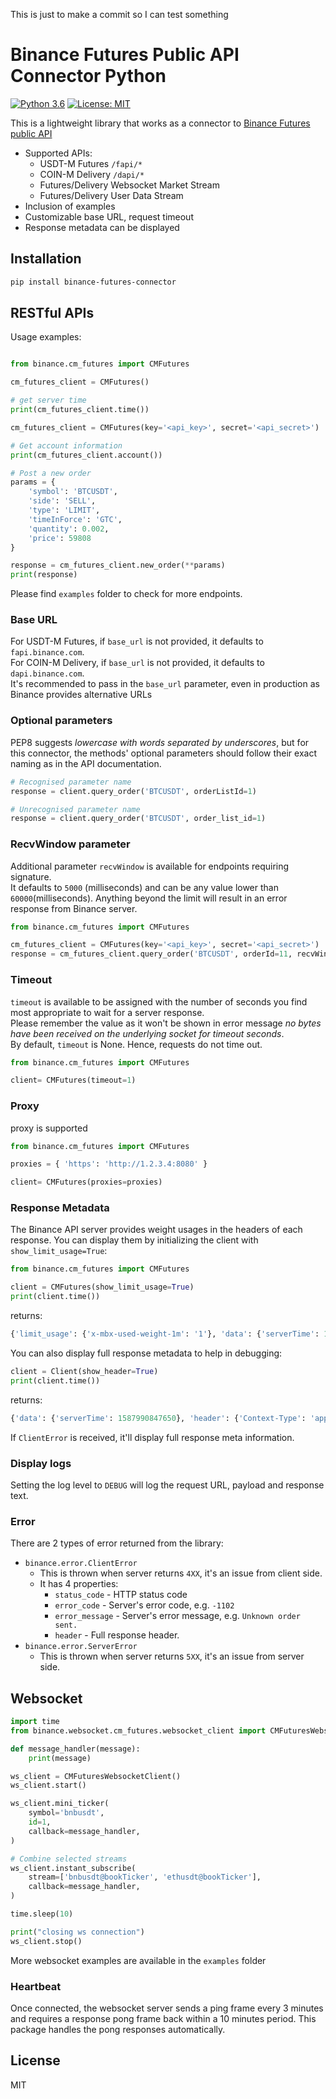 This is just to make a commit so I can test something
# Binance Futures Public API Connector Python
[![Python 3.6](https://img.shields.io/badge/python-3.6+-blue.svg)](https://www.python.org/downloads/release/python-360/)
[![License: MIT](https://img.shields.io/badge/License-MIT-yellow.svg)](https://opensource.org/licenses/MIT)

This is a lightweight library that works as a connector to [Binance Futures public API](https://binance-docs.github.io/apidocs/futures/en/)

- Supported APIs:
    - USDT-M Futures `/fapi/*`
    - COIN-M Delivery `/dapi/*`
    - Futures/Delivery Websocket Market Stream
    - Futures/Delivery User Data Stream
- Inclusion of examples
- Customizable base URL, request timeout
- Response metadata can be displayed

## Installation

```bash
pip install binance-futures-connector
```


## RESTful APIs

Usage examples:
```python

from binance.cm_futures import CMFutures

cm_futures_client = CMFutures()

# get server time
print(cm_futures_client.time())

cm_futures_client = CMFutures(key='<api_key>', secret='<api_secret>')

# Get account information
print(cm_futures_client.account())

# Post a new order
params = {
    'symbol': 'BTCUSDT',
    'side': 'SELL',
    'type': 'LIMIT',
    'timeInForce': 'GTC',
    'quantity': 0.002,
    'price': 59808
}

response = cm_futures_client.new_order(**params)
print(response)
```
Please find `examples` folder to check for more endpoints.

### Base URL

For USDT-M Futures, if `base_url` is not provided, it defaults to `fapi.binance.com`.<br/>
For COIN-M Delivery, if `base_url` is not provided, it defaults to `dapi.binance.com`.<br/>
It's recommended to pass in the `base_url` parameter, even in production as Binance provides alternative URLs

### Optional parameters

PEP8 suggests _lowercase with words separated by underscores_, but for this connector,
the methods' optional parameters should follow their exact naming as in the API documentation.

```python
# Recognised parameter name
response = client.query_order('BTCUSDT', orderListId=1)

# Unrecognised parameter name
response = client.query_order('BTCUSDT', order_list_id=1)
```

### RecvWindow parameter

Additional parameter `recvWindow` is available for endpoints requiring signature.<br/>
It defaults to `5000` (milliseconds) and can be any value lower than `60000`(milliseconds).
Anything beyond the limit will result in an error response from Binance server.

```python
from binance.cm_futures import CMFutures

cm_futures_client = CMFutures(key='<api_key>', secret='<api_secret>')
response = cm_futures_client.query_order('BTCUSDT', orderId=11, recvWindow=10000)
```

### Timeout

`timeout` is available to be assigned with the number of seconds you find most appropriate to wait for a server response.<br/>
Please remember the value as it won't be shown in error message _no bytes have been received on the underlying socket for timeout seconds_.<br/>
By default, `timeout` is None. Hence, requests do not time out.

```python
from binance.cm_futures import CMFutures

client= CMFutures(timeout=1)
```

### Proxy
proxy is supported

```python
from binance.cm_futures import CMFutures

proxies = { 'https': 'http://1.2.3.4:8080' }

client= CMFutures(proxies=proxies)
```

### Response Metadata

The Binance API server provides weight usages in the headers of each response.
You can display them by initializing the client with `show_limit_usage=True`:

```python
from binance.cm_futures import CMFutures

client = CMFutures(show_limit_usage=True)
print(client.time())
```
returns:

```python
{'limit_usage': {'x-mbx-used-weight-1m': '1'}, 'data': {'serverTime': 1653563092778}}
```
You can also display full response metadata to help in debugging:

```python
client = Client(show_header=True)
print(client.time())
```

returns:

```python
{'data': {'serverTime': 1587990847650}, 'header': {'Context-Type': 'application/json;charset=utf-8', ...}}
```

If `ClientError` is received, it'll display full response meta information.

### Display logs

Setting the log level to `DEBUG` will log the request URL, payload and response text.

### Error

There are 2 types of error returned from the library:
- `binance.error.ClientError`
    - This is thrown when server returns `4XX`, it's an issue from client side.
    - It has 4 properties:
        - `status_code` - HTTP status code
        - `error_code` - Server's error code, e.g. `-1102`
        - `error_message` - Server's error message, e.g. `Unknown order sent.`
        - `header` - Full response header. 
- `binance.error.ServerError`
    - This is thrown when server returns `5XX`, it's an issue from server side.

## Websocket

```python
import time
from binance.websocket.cm_futures.websocket_client import CMFuturesWebsocketClient

def message_handler(message):
    print(message)

ws_client = CMFuturesWebsocketClient()
ws_client.start()

ws_client.mini_ticker(
    symbol='bnbusdt',
    id=1,
    callback=message_handler,
)

# Combine selected streams
ws_client.instant_subscribe(
    stream=['bnbusdt@bookTicker', 'ethusdt@bookTicker'],
    callback=message_handler,
)

time.sleep(10)

print("closing ws connection")
ws_client.stop()

```
More websocket examples are available in the `examples` folder

### Heartbeat

Once connected, the websocket server sends a ping frame every 3 minutes and requires a response pong frame back within
a 10 minutes period. This package handles the pong responses automatically.

## License
MIT
